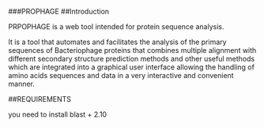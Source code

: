 ###PROPHAGE
##Introduction

PRPOPHAGE is a web tool intended for protein sequence analysis.

It is a tool that automates and facilitates the analysis of the primary sequences of Bacteriophage proteins that combines multiple alignment with different secondary structure prediction methods and other useful methods which are integrated into a graphical user interface allowing the handling of amino acids sequences and data in a very interactive and convenient manner.


##REQUIREMENTS

you need to install blast +  2.10  


